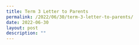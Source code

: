 ```yaml
---
title: Term 3 Letter to Parents
permalink: /2022/06/30/term-3-letter-to-parents/
date: 2022-06-30
layout: post
description: ""
---
```

